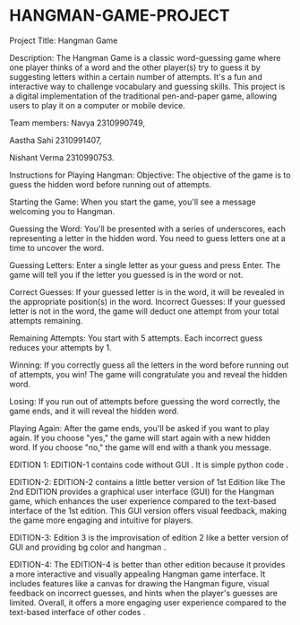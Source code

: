 # HANGMAN-GAME-PROJECT

Project Title: Hangman Game

Description:
The Hangman Game is a classic word-guessing game where one player thinks of a word and the other player(s) try to guess it by suggesting letters within a certain number of attempts.
It's a fun and interactive way to challenge vocabulary and guessing skills. This project is a digital implementation of the traditional pen-and-paper game, allowing users to play it on a computer or mobile device.

Team members:
Navya 2310990749,

Aastha Sahi 2310991407,

Nishant Verma 2310990753.

Instructions for Playing Hangman:
Objective: The objective of the game is to guess the hidden word before running out of attempts.

Starting the Game: When you start the game, you'll see a message welcoming you to Hangman.

Guessing the Word: You'll be presented with a series of underscores, each representing a letter in the hidden word. You need to guess letters one at a time to uncover the word.

Guessing Letters: Enter a single letter as your guess and press Enter. The game will tell you if the letter you guessed is in the word or not.

Correct Guesses: If your guessed letter is in the word, it will be revealed in the appropriate position(s) in the word.
Incorrect Guesses: If your guessed letter is not in the word, the game will deduct one attempt from your total attempts remaining.

Remaining Attempts: You start with 5 attempts. Each incorrect guess reduces your attempts by 1.

Winning: If you correctly guess all the letters in the word before running out of attempts, you win! The game will congratulate you and reveal the hidden word.

Losing: If you run out of attempts before guessing the word correctly, the game ends, and it will reveal the hidden word.

Playing Again: After the game ends, you'll be asked if you want to play again. If you choose "yes," the game will start again with a new hidden word. If you choose "no," the game will end with a thank you message.


EDITION 1: EDITION-1 contains code without GUI . It is simple python code .

EDITION-2: EDITION-2 contains a little better version of 1st Edition like The 2nd EDITION provides a graphical user interface (GUI) for the Hangman game, which enhances the user experience compared to the text-based interface of the 1st edition. This GUI version offers visual feedback, making the game more engaging and intuitive for players.

EDITION-3: Edition 3 is the improvisation of edition 2 like a better version of GUI and providing bg color and hangman .

EDITION-4: The EDITION-4 is better than other edition because it provides a more interactive and visually appealing Hangman game interface. It includes features like a canvas for drawing the Hangman figure, visual feedback on incorrect guesses, and hints when the player's guesses are limited. Overall, it offers a more engaging user experience compared to the text-based interface of other codes .
